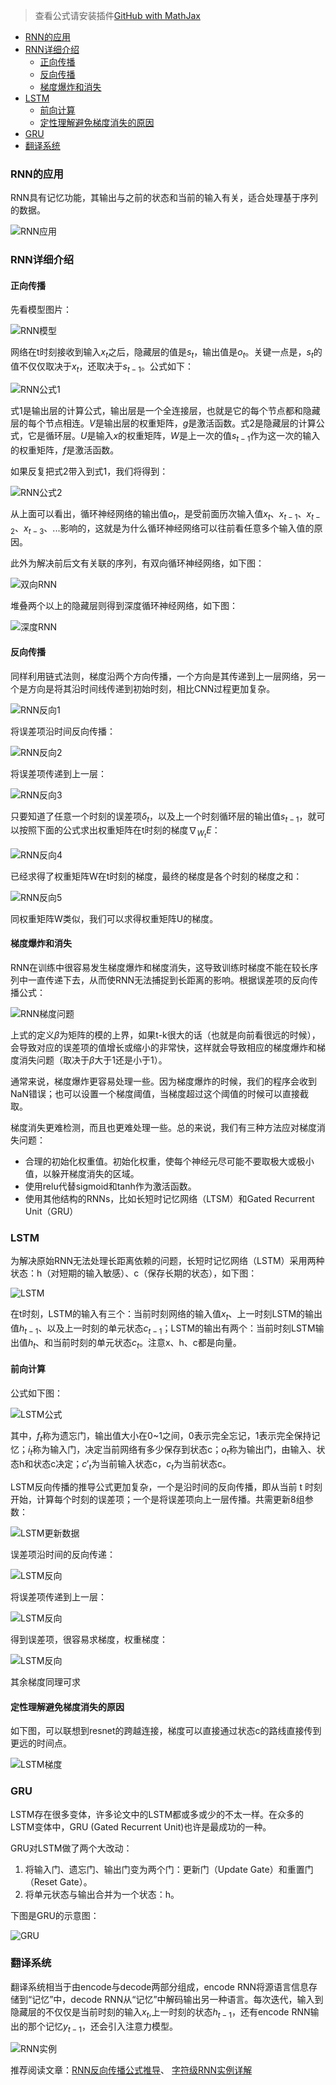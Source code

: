 > 查看公式请安装插件[GitHub with MathJax](https://chrome.google.com/webstore/detail/github-with-mathjax/ioemnmodlmafdkllaclgeombjnmnbima)

<!-- TOC -->

- [RNN的应用](#rnn的应用)
- [RNN详细介绍](#rnn详细介绍)
    - [正向传播](#正向传播)
    - [反向传播](#反向传播)
    - [梯度爆炸和消失](#梯度爆炸和消失)
- [LSTM](#lstm)
    - [前向计算](#前向计算)
    - [定性理解避免梯度消失的原因](#定性理解避免梯度消失的原因)
- [GRU](#gru)
- [翻译系统](#翻译系统)

<!-- /TOC -->
### RNN的应用
RNN具有记忆功能，其输出与之前的状态和当前的输入有关，适合处理基于序列的数据。

![RNN应用](image/RNN应用.png)

### RNN详细介绍
#### 正向传播
先看模型图片：

![RNN模型](image/RNN模型.jpg)

网络在t时刻接收到输入$x_t$之后，隐藏层的值是$s_t$，输出值是$o_t$。关键一点是，$s_t$的值不仅仅取决于$x_t$，还取决于$s_{t-1}$。公式如下：

![RNN公式1](image/RNN公式1.png)

式1是输出层的计算公式，输出层是一个全连接层，也就是它的每个节点都和隐藏层的每个节点相连。$V$是输出层的权重矩阵，$g$是激活函数。式2是隐藏层的计算公式，它是循环层。$U$是输入$x$的权重矩阵，$W$是上一次的值$s_{t-1}$作为这一次的输入的权重矩阵，$f$是激活函数。

如果反复把式2带入到式1，我们将得到：

![RNN公式2](image/RNN公式2.png)

从上面可以看出，循环神经网络的输出值$o_t$，是受前面历次输入值$x_t$、$x_{t-1}$、$x_{t-2}$、$x_{t-3}$、...影响的，这就是为什么循环神经网络可以往前看任意多个输入值的原因。

此外为解决前后文有关联的序列，有双向循环神经网络，如下图：

![双向RNN](image/双向RNN.png)

堆叠两个以上的隐藏层则得到深度循环神经网络，如下图：

![深度RNN](image/深度RNN.png)

#### 反向传播

同样利用链式法则，梯度沿两个方向传播，一个方向是其传递到上一层网络，另一个是方向是将其沿时间线传递到初始时刻，相比CNN过程更加复杂。

![RNN反向1](image/RNN反向1.png)

将误差项沿时间反向传播：

![RNN反向2](image/RNN反向2.png)

将误差项传递到上一层：

![RNN反向3](image/RNN反向3.png)

只要知道了任意一个时刻的误差项$\delta_t$，以及上一个时刻循环层的输出值$s_{t-1}$，就可以按照下面的公式求出权重矩阵在t时刻的梯度$\nabla_{W_t} E$：

![RNN反向4](image/RNN反向4.png)

已经求得了权重矩阵W在t时刻的梯度，最终的梯度是各个时刻的梯度之和：

![RNN反向5](image/RNN反向5.png)

同权重矩阵W类似，我们可以求得权重矩阵U的梯度。

#### 梯度爆炸和消失
RNN在训练中很容易发生梯度爆炸和梯度消失，这导致训练时梯度不能在较长序列中一直传递下去，从而使RNN无法捕捉到长距离的影响。根据误差项的反向传播公式：

![RNN梯度问题](image/RNN梯度问题.png)

上式的定义$\beta$为矩阵的模的上界，如果t-k很大的话（也就是向前看很远的时候），会导致对应的误差项的值增长或缩小的非常快，这样就会导致相应的梯度爆炸和梯度消失问题（取决于$\beta$大于1还是小于1）。

通常来说，梯度爆炸更容易处理一些。因为梯度爆炸的时候，我们的程序会收到NaN错误；也可以设置一个梯度阈值，当梯度超过这个阈值的时候可以直接截取。

梯度消失更难检测，而且也更难处理一些。总的来说，我们有三种方法应对梯度消失问题：
- 合理的初始化权重值。初始化权重，使每个神经元尽可能不要取极大或极小值，以躲开梯度消失的区域。
- 使用relu代替sigmoid和tanh作为激活函数。
- 使用其他结构的RNNs，比如长短时记忆网络（LTSM）和Gated Recurrent Unit（GRU）

### LSTM
为解决原始RNN无法处理长距离依赖的问题，长短时记忆网络（LSTM）采用两种状态：h（对短期的输入敏感）、c（保存长期的状态），如下图：

![LSTM](image/LSTM简介.png)

在t时刻，LSTM的输入有三个：当前时刻网络的输入值$x_t$、上一时刻LSTM的输出值$h_{t-1}$、以及上一时刻的单元状态$c_{t-1}$；LSTM的输出有两个：当前时刻LSTM输出值$h_t$、和当前时刻的单元状态$c_t$。注意x、h、c都是向量。

#### 前向计算
公式如下图：

![LSTM公式](image/LSTM前向.png)

其中，$f_t$称为遗忘门，输出值大小在0~1之间，0表示完全忘记，1表示完全保持记忆；$i_t$称为输入门，决定当前网络有多少保存到状态c；$o_t$称为输出门，由输入、状态h和状态c决定；$c'_t$为当前输入状态c，$c_t$为当前状态c。

LSTM反向传播的推导公式更加复杂，一个是沿时间的反向传播，即从当前 t 时刻开始，计算每个时刻的误差项；一个是将误差项向上一层传播。共需更新8组参数：

![LSTM更新数据](image/LSTM更新数据.png)

误差项沿时间的反向传递：

![LSTM反向](image/LSTM反向传播1.png)

将误差项传递到上一层：

![LSTM反向](image/LSTM反向传播2.png)

得到误差项，很容易求梯度，权重梯度：

![LSTM反向](image/LSTM反向传播3.png)

其余梯度同理可求

#### 定性理解避免梯度消失的原因
如下图，可以联想到resnet的跨越连接，梯度可以直接通过状态c的路线直接传到更远的时间点。

![LSTM梯度](image/LSTM梯度.png)

### GRU
LSTM存在很多变体，许多论文中的LSTM都或多或少的不太一样。在众多的LSTM变体中，GRU (Gated Recurrent Unit)也许是最成功的一种。

GRU对LSTM做了两个大改动：

1. 将输入门、遗忘门、输出门变为两个门：更新门（Update Gate）和重置门（Reset Gate）。
2. 将单元状态与输出合并为一个状态：h。

下图是GRU的示意图：

![GRU](image/GRU.png)

### 翻译系统
翻译系统相当于由encode与decode两部分组成，encode RNN将源语言信息存储到“记忆”中，decode RNN从“记忆”中解码输出另一种语言。每次迭代，输入到隐藏层的不仅仅是当前时刻的输入$x_t$,上一时刻的状态$h_{t-1}$，还有encode RNN输出的那个记忆$y_{t-1}$，还会引入注意力模型。

![RNN实例](image/RNN实例.png)


推荐阅读文章：[RNN反向传播公式推导](https://www.zybuluo.com/hanbingtao/note/541458)、 [字符级RNN实例详解](http://www.cnblogs.com/hellcat/p/7159527.html)